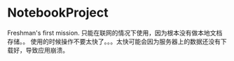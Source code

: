 # NotebookProject
Freshman's first mission.
只能在联网的情况下使用，因为根本没有做本地文档存储。。
使用的时候操作不要太快了。。。太快可能会因为服务器上的数据还没有下载好，导致应用崩溃。
